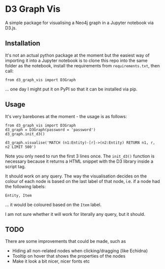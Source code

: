 # D3 Graph Vis

A simple package for visualising a Neo4j graph in a Jupyter notebook via D3.js.

## Installation

It's not an actual python package at the moment but the easiest way of importing it into a Jupyter notebook is to clone this repo into the same folder as the notebook, install the requirements from `requirements.txt`, then call:

    from d3_graph_vis import D3Graph

... one day I might put it on PyPI so that it can be installed via pip.

## Usage

It's very barebones at the moment - the usage is as follows:

    from d3_graph_vis import D3Graph
    d3_graph = D3Graph(password = 'password')
    d3_graph.init_d3()

    d3_graph.visualise('MATCH (n1:Entity)-[r]->(n2:Entity) RETURN n1, r, n2 LIMIT 500')

Note you only need to run the first 3 lines once. The `init_d3()` function is necessary because it returns a HTML snippet with the D3 library inside a script tag.

It should work on any query. The way the visualisation decides on the colour of each node is based on the last label of that node, i.e. if a node had the following labels:

    Entity, Item

... it would be coloured based on the `Item` label.

I am not sure whether it will work for literally any query, but it should.

## TODO

There are some improvements that could be made, such as

-   Hiding all non-related nodes when clicking/dragging (like Echidna)
-   Tooltip on hover that shows the properties of the nodes
-   Make it look a bit nicer, nicer fonts etc
